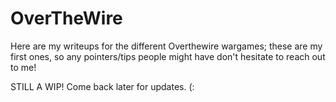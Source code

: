 # OverTheWire
Here are my writeups for the different Overthewire wargames; these are my first ones, so any pointers/tips people might have don't hesitate to reach out to me!



STILL A WIP! Come back later for updates. (: 
